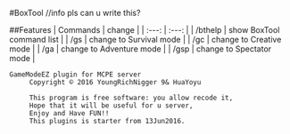 #BoxTool
//info pls can u write this?

##Features
| Commands | change |
| :---: | :---: |
| /bthelp | show BoxTool command list |
| /gs | change to Survival mode |
| /gc | change to Creative mode |
| /ga | change to Adventure mode |
| /gsp | change to Spectator mode |

```
GameModeEZ plugin for MCPE server
     Copyright © 2016 YoungRichNigger 9& HuaYoyu

     This program is free software: you allow recode it,
     Hope that it will be useful for u server,
     Enjoy and Have FUN!!
     This plugins is starter from 13Jun2016.
```
